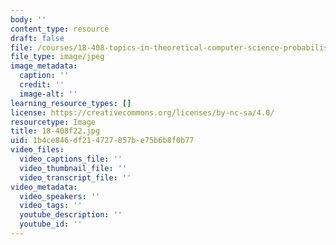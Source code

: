 ```yaml
---
body: ''
content_type: resource
draft: false
file: /courses/18-408-topics-in-theoretical-computer-science-probabilistically-checkable-proofs-fall-2022/18-408f22.jpg
file_type: image/jpeg
image_metadata:
  caption: ''
  credit: ''
  image-alt: ''
learning_resource_types: []
license: https://creativecommons.org/licenses/by-nc-sa/4.0/
resourcetype: Image
title: 18-408f22.jpg
uid: 1b4ce846-df21-4727-857b-e75b6b8f0b77
video_files:
  video_captions_file: ''
  video_thumbnail_file: ''
  video_transcript_file: ''
video_metadata:
  video_speakers: ''
  video_tags: ''
  youtube_description: ''
  youtube_id: ''
---
```

